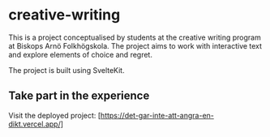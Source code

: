 # creative-writing

This is a project conceptualised by students at the creative writing program at Biskops Arnö Folkhögskola. The project aims to work with interactive text and explore elements of choice and regret.

The project is built using SvelteKit.

## Take part in the experience
Visit the deployed project: [https://det-gar-inte-att-angra-en-dikt.vercel.app/]
